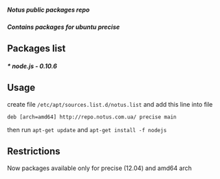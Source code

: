 ##### Notus public packages repo

##### Contains packages for ubuntu precise

## Packages list

##### * node.js - 0.10.6

## Usage

create file `/etc/apt/sources.list.d/notus.list` and add this line into file

    deb [arch=amd64] http://repo.notus.com.ua/ precise main
    
then run `apt-get update` and `apt-get install -f nodejs`

## Restrictions

Now packages available only for precise (12.04) and amd64 arch
